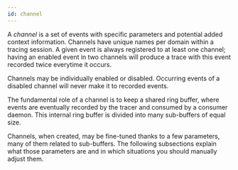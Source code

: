 ```yaml
---
id: channel
---
```


A _channel_ is a set of events with specific parameters and potential
added context information. Channels have unique names per domain within
a tracing session. A given event is always registered to at least one
channel; having an enabled event in two channels will produce a trace
with this event recorded twice everytime it occurs.

Channels may be individually enabled or disabled. Occurring events of
a disabled channel will never make it to recorded events.

The fundamental role of a channel is to keep a shared ring buffer, where
events are eventually recorded by the tracer and consumed by a consumer
daemon. This internal ring buffer is divided into many sub-buffers of
equal size.

Channels, when created, may be fine-tuned thanks to a few parameters,
many of them related to sub-buffers. The following subsections explain
what those parameters are and in which situations you should manually
adjust them.
